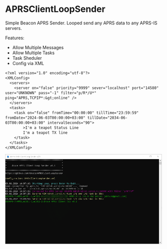 # APRSClientLoopSender

Simple Beacon APRS Sender. Looped send any APRS data to any APRS-IS servers.     

Features:   
- Allow Multiple Messages
- Allow Multiple Tasks
- Task Sheduler
- Config via XML

```
<?xml version="1.0" encoding="utf-8"?>
<XMLConfig>
  <servers>
    <server on="false" priority="9999" sever="localhost" port="14580" user="UNKNOWN" pass="-1" filter="p/R*/U*" ping="APRS,TCPIP*:&gt;online" />
  </servers>
  <tasks>
    <task on="false" fromTime="00:00:00" tillTime="23:59:59" fromDate="2024-06-03T00:00:00+03:00" tillDate="2034-06-03T00:00:00+03:00" intervalSeconds="90">
		>I'm a teapot Status Line
		I'm a teapot TX line
	</task>
  </tasks>
</XMLConfig>
```

<img src="window.png"/>